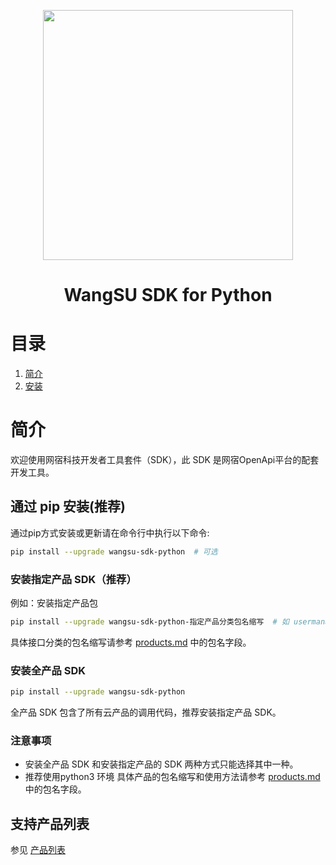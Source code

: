 <p align="center">
<a href="https://www.wangsu.com/"><img src="https://static-wcs.wangsu.com/portalnav/navLogo_1720611253498_152_网宿logo-23_512.png" height="400" ></a>
</p>
<h1 align="center">WangSU  SDK for Python</h1>

# 目录
1. [简介](#简介)
2. [安装](#获取安装)


# 简介

欢迎使用网宿科技开发者工具套件（SDK），此 SDK 是网宿OpenApi平台的配套开发工具。

## 通过 pip 安装(推荐)

通过pip方式安装或更新请在命令行中执行以下命令:
```bash
pip install --upgrade wangsu-sdk-python  # 可选
```
### 安装指定产品 SDK（推荐）
例如：安装指定产品包
```bash
pip install --upgrade wangsu-sdk-python-指定产品分类包名缩写  # 如 usermanage接口分类包：wangsu-sdk-python-usermanage
```
具体接口分类的包名缩写请参考 [products.md](./products.md) 中的包名字段。

### 安装全产品 SDK
```bash
pip install --upgrade wangsu-sdk-python
```
全产品 SDK 包含了所有云产品的调用代码，推荐安装指定产品 SDK。

### 注意事项
- 安装全产品 SDK 和安装指定产品的 SDK 两种方式只能选择其中一种。
- 推荐使用python3 环境
具体产品的包名缩写和使用方法请参考 [products.md](./products.md) 中的包名字段。

## 支持产品列表
参见 [产品列表](products.md)